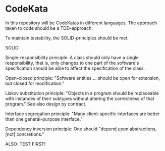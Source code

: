 # CodeKata

In this repository will be CodeKatas in different languages.
The  approach taken to code should be a TDD-approach.

To maintain testability, the SOLID-principles should be met.

SOLID:

Single-responsibility principle:
A class should only have a single responsibility, that is, only changes to one part of the software's specification should be able to affect the specification of the class.
  
Open–closed principle:
"Software entities ... should be open for extension, but closed for modification."
  
Liskov substitution principle:
"Objects in a program should be replaceable with instances of their subtypes without altering the correctness of that program." See also design by contract.
  
Interface segregation principle:
"Many client-specific interfaces are better than one general-purpose interface."
  
Dependency inversion principle:
One should "depend upon abstractions, [not] concretions."
  
  ALSO:
  TEST FIRST!
